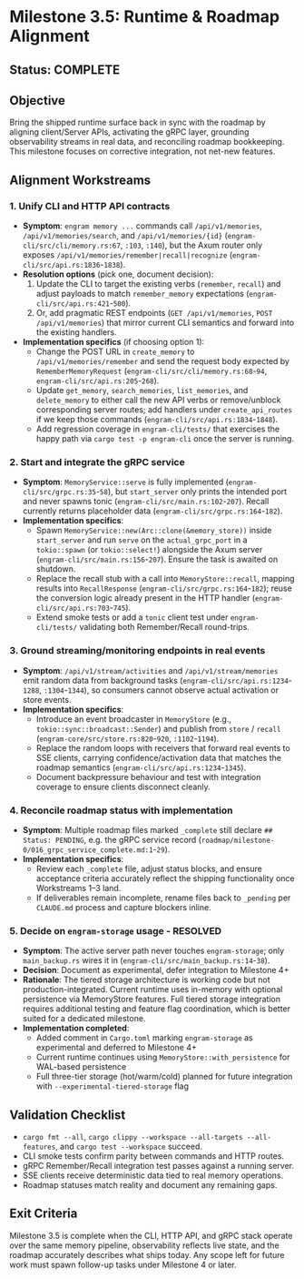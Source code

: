 # Milestone 3.5: Runtime & Roadmap Alignment

## Status: COMPLETE

## Objective
Bring the shipped runtime surface back in sync with the roadmap by aligning client/Server APIs, activating the gRPC layer, grounding observability streams in real data, and reconciling roadmap bookkeeping. This milestone focuses on corrective integration, not net-new features.

## Alignment Workstreams

### 1. Unify CLI and HTTP API contracts
- **Symptom**: `engram memory ...` commands call `/api/v1/memories`, `/api/v1/memories/search`, and `/api/v1/memories/{id}` (`engram-cli/src/cli/memory.rs:67`, `:103`, `:140`), but the Axum router only exposes `/api/v1/memories/remember|recall|recognize` (`engram-cli/src/api.rs:1836`-`1838`).
- **Resolution options** (pick one, document decision):
  1. Update the CLI to target the existing verbs (`remember`, `recall`) and adjust payloads to match `remember_memory` expectations (`engram-cli/src/api.rs:421`-`500`).
  2. Or, add pragmatic REST endpoints (`GET /api/v1/memories`, `POST /api/v1/memories`) that mirror current CLI semantics and forward into the existing handlers.
- **Implementation specifics** (if choosing option 1):
  - Change the POST URL in `create_memory` to `/api/v1/memories/remember` and send the request body expected by `RememberMemoryRequest` (`engram-cli/src/cli/memory.rs:68`-`94`, `engram-cli/src/api.rs:205`-`268`).
  - Update `get_memory`, `search_memories`, `list_memories`, and `delete_memory` to either call the new API verbs or remove/unblock corresponding server routes; add handlers under `create_api_routes` if we keep those commands (`engram-cli/src/api.rs:1834`-`1848`).
  - Add regression coverage in `engram-cli/tests/` that exercises the happy path via `cargo test -p engram-cli` once the server is running.

### 2. Start and integrate the gRPC service
- **Symptom**: `MemoryService::serve` is fully implemented (`engram-cli/src/grpc.rs:35`-`58`), but `start_server` only prints the intended port and never spawns tonic (`engram-cli/src/main.rs:102`-`207`). Recall currently returns placeholder data (`engram-cli/src/grpc.rs:164`-`182`).
- **Implementation specifics**:
  - Spawn `MemoryService::new(Arc::clone(&memory_store))` inside `start_server` and run `serve` on the `actual_grpc_port` in a `tokio::spawn` (or `tokio::select!`) alongside the Axum server (`engram-cli/src/main.rs:156`-`207`). Ensure the task is awaited on shutdown.
  - Replace the recall stub with a call into `MemoryStore::recall`, mapping results into `RecallResponse` (`engram-cli/src/grpc.rs:164`-`182`); reuse the conversion logic already present in the HTTP handler (`engram-cli/src/api.rs:703`-`745`).
  - Extend smoke tests or add a `tonic` client test under `engram-cli/tests/` validating both Remember/Recall round-trips.

### 3. Ground streaming/monitoring endpoints in real events
- **Symptom**: `/api/v1/stream/activities` and `/api/v1/stream/memories` emit random data from background tasks (`engram-cli/src/api.rs:1234`-`1288`, `:1304`-`1344`), so consumers cannot observe actual activation or store events.
- **Implementation specifics**:
  - Introduce an event broadcaster in `MemoryStore` (e.g., `tokio::sync::broadcast::Sender`) and publish from `store` / `recall` (`engram-core/src/store.rs:820`-`920`, `:1102`-`1194`).
  - Replace the random loops with receivers that forward real events to SSE clients, carrying confidence/activation data that matches the roadmap semantics (`engram-cli/src/api.rs:1234`-`1345`).
  - Document backpressure behaviour and test with integration coverage to ensure clients disconnect cleanly.

### 4. Reconcile roadmap status with implementation
- **Symptom**: Multiple roadmap files marked `_complete` still declare `## Status: PENDING`, e.g. the gRPC service record (`roadmap/milestone-0/016_grpc_service_complete.md:1`-`29`).
- **Implementation specifics**:
  - Review each `_complete` file, adjust status blocks, and ensure acceptance criteria accurately reflect the shipping functionality once Workstreams 1–3 land.
  - If deliverables remain incomplete, rename files back to `_pending` per `CLAUDE.md` process and capture blockers inline.

### 5. Decide on `engram-storage` usage - RESOLVED
- **Symptom**: The active server path never touches `engram-storage`; only `main_backup.rs` wires it in (`engram-cli/src/main_backup.rs:14`-`38`).
- **Decision**: Document as experimental, defer integration to Milestone 4+
- **Rationale**: The tiered storage architecture is working code but not production-integrated. Current runtime uses in-memory with optional persistence via MemoryStore features. Full tiered storage integration requires additional testing and feature flag coordination, which is better suited for a dedicated milestone.
- **Implementation completed**:
  - Added comment in `Cargo.toml` marking `engram-storage` as experimental and deferred to Milestone 4+
  - Current runtime continues using `MemoryStore::with_persistence` for WAL-based persistence
  - Full three-tier storage (hot/warm/cold) planned for future integration with `--experimental-tiered-storage` flag

## Validation Checklist
- `cargo fmt --all`, `cargo clippy --workspace --all-targets --all-features`, and `cargo test --workspace` succeed.
- CLI smoke tests confirm parity between commands and HTTP routes.
- gRPC Remember/Recall integration test passes against a running server.
- SSE clients receive deterministic data tied to real memory operations.
- Roadmap statuses match reality and document any remaining gaps.

## Exit Criteria
Milestone 3.5 is complete when the CLI, HTTP API, and gRPC stack operate over the same memory pipeline, observability reflects live state, and the roadmap accurately describes what ships today. Any scope left for future work must spawn follow-up tasks under Milestone 4 or later.


